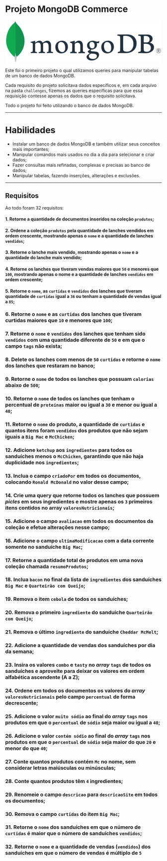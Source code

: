 # Projeto MongoDB Commerce

![Project Logo](./MONGODB_LOGO.png)

Este foi o primeiro projeto o qual utilizamos queries para manipular tabelas de um banco de dados MongoDB.

Cada requisito do projeto solicitava dados específicos e, em cada arquivo na pasta ``challenges``, fizemos as queries específicas para que essa requisição contesse apenas os dados que o requisito solicitava.

Todo o projeto foi feito utilizando o banco de dados MongoDB.

---

# Habilidades

- Instalar um banco de dados MongoDB e também utilizar seus conceitos mais importantes;
- Manipular comandos mais usados no dia a dia para selecionar e criar dados;
- Fazer consultas mais refinadas, complexas e precisas ao banco de dados;
- Manipular tabelas, fazendo inserções, alterações e exclusões.

---

## Requisitos

Ao todo foram 32 requisitos:

#### 1. Retorne a quantidade de documentos inseridos na coleção `produtos`;

#### 2. Ordene a coleção `produtos` pela quantidade de lanches vendidos em ordem crescente, mostrando apenas o `nome` e a quantidade de lanches `vendidos`;

#### 3. Retorne o lanche mais vendido, mostrando apenas o `nome` e a quantidade do lanche mais vendido;

#### 4. Retorne os lanches que tiveram vendas maiores que `50` e menores que `100`, mostrando apenas o nome e a quantidade de lanches `vendidos` em ordem crescente;

#### 5. Retorne o `nome`, as `curtidas` e `vendidos` dos lanches que tiveram quantidade de `curtidas` igual a `36` ou tenham a quantidade de vendas igual a `85`;

### 6. Retorne o `nome` e as `curtidas` dos lanches que tiveram curtidas maiores que `10` e menores que `100`;

### 7. Retorne o `nome` e `vendidos` dos lanches que tenham sido `vendidos` com uma quantidade diferente de `50` e em que o campo `tags` não exista;

### 8. Delete os lanches com menos de `50` `curtidas` e retorne o `nome` dos lanches que restaram no banco;

### 9. Retorne o `nome` de todos os lanches que possuam `calorias` abaixo de `500`;

### 10. Retorne o `nome` de todos os lanches que tenham o percentual de `proteínas` maior ou igual a `30` e menor ou igual a `40`;

### 11. Retorne o `nome` do produto, a quantidade de `curtidas` e quantos itens foram `vendidos` dos produtos que não sejam iguais a `Big Mac` e `McChicken`;

### 12. Adicione `ketchup` aos `ingredientes` para todos os sanduíches menos o `McChicken`, garantindo que não haja duplicidade nos `ingredientes`;

### 13. Inclua o campo `criadoPor` em todos os documentos, colocando `Ronald McDonald` no valor desse campo;

### 14. Crie uma query que retorne todos os lanches que possuem *picles* em seus ingredientes e mostre apenas os `3` primeiros itens contidos no array `valoresNutricionais`; 

### 15. Adicione o campo `avaliacao` em todos os documentos da coleção e efetue alterações nesse campo;

### 16. Adicione o campo `ultimaModificacao` com a data corrente somente no sanduíche `Big Mac`;

### 17. Retorne a quantidade total de produtos em uma nova coleção chamada `resumoProdutos`;

### 18. Inclua `bacon` no final da lista de `ingredientes` dos sanduíches `Big Mac` e `Quarteirão com Queijo`;

### 19. Remova o item `cebola` de todos os sanduíches;

### 20. Remova o primeiro `ingrediente` do sanduíche `Quarteirão com Queijo`;

### 21. Remova o último `ingrediente` do sanduíche `Cheddar McMelt`;

### 22. Adicione a quantidade de vendas dos sanduíches por dia da semana;

### 23. Insira os valores `combo` e `tasty` no _array_ `tags` de todos os sanduíches e aproveite para deixar os valores em ordem alfabética ascendente (A a Z);

### 24. Ordene em todos os documentos os valores do _array_ `valoresNutricionais` pelo campo `percentual` de forma decrescente;

### 25. Adicione o valor `muito sódio` ao final do _array_ `tags` nos produtos em que o `percentual` de `sódio` seja maior ou igual a `40`;

### 26. Adicione o valor `contém sódio` ao final do _array_ `tags` nos produtos em que o `percentual` de `sódio` seja maior do que `20` e menor do que `40`;

### 27. Conte quantos produtos contém `Mc` no nome, sem considerar letras maiúsculas ou minúsculas;

### 28. Conte quantos produtos têm `4` ingredientes;

### 29. Renomeie o campo `descricao` para `descricaoSite` em todos os documentos;

### 30. Remova o campo `curtidas` do item `Big Mac`;

### 31. Retorne o `nome` dos sanduíches em que o número de `curtidas` é maior que o número de sanduíches `vendidos`;

### 32. Retorne o `nome` e a quantidade de vendas (`vendidos`) dos sanduíches em que o número de vendas é múltiplo de `5`
